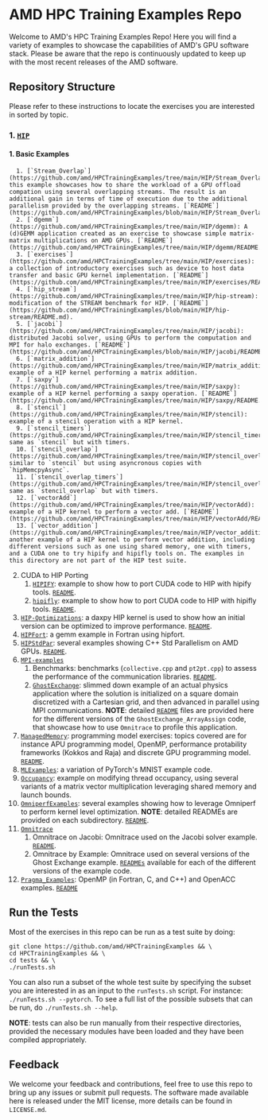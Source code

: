 # AMD HPC Training Examples Repo

Welcome to AMD's HPC Training Examples Repo!
Here you will find a variety of examples to showcase the capabilities of AMD's GPU software stack.
Please be aware that the repo is continuously updated to keep up with the most recent releases of the AMD software.

## Repository Structure

Please refer to these instructions to locate the exercises you are interested in sorted by topic. 

### 1. [`HIP`](https://github.com/amd/HPCTrainingExamples/tree/main/HIP)
   #### 1. Basic Examples
      1. [`Stream_Overlap`](https://github.com/amd/HPCTrainingExamples/tree/main/HIP/Stream_Overlap): this example showcases how to share the workload of a GPU offload compation using several overlapping streams. The result is an additional gain in terms of time of execution due to the additional parallelism provided by the overlapping streams. [`README`](https://github.com/amd/HPCTrainingExamples/blob/main/HIP/Stream_Overlap/README.md).
      2. [`dgemm`](https://github.com/amd/HPCTrainingExamples/tree/main/HIP/dgemm): A (d)GEMM application created as an exercise to showcase simple matrix-matrix multiplications on AMD GPUs. [`README`](https://github.com/amd/HPCTrainingExamples/tree/main/HIP/dgemm/README.md).
      3. [`exercises`](https://github.com/amd/HPCTrainingExamples/tree/main/HIP/exercises): a collection of introductory exercises such as device to host data transfer and basic GPU kernel implementation. [`README`](https://github.com/amd/HPCTrainingExamples/tree/main/HIP/exercises/README.md).
      4. [`hip_stream`](https://github.com/amd/HPCTrainingExamples/tree/main/HIP/hip-stream): modification of the STREAM benchmark for HIP. [`README`](https://github.com/amd/HPCTrainingExamples/blob/main/HIP/hip-stream/README.md).
      5. [`jacobi`](https://github.com/amd/HPCTrainingExamples/tree/main/HIP/jacobi): distributed Jacobi solver, using GPUs to perform the computation and MPI for halo exchanges. [`README`](https://github.com/amd/HPCTrainingExamples/blob/main/HIP/jacobi/README.md).
      6. [`matrix_addition`](https://github.com/amd/HPCTrainingExamples/tree/main/HIP/matrix_addition): example of a HIP kernel performing a matrix addition. 
      7. [`saxpy`](https://github.com/amd/HPCTrainingExamples/tree/main/HIP/saxpy): example of a HIP kernel performing a saxpy operation. [`README`](https://github.com/amd/HPCTrainingExamples/tree/main/HIP/saxpy/README.md)
      8. [`stencil`](https://github.com/amd/HPCTrainingExamples/tree/main/HIP/stencil): example of a stencil operation with a HIP kernel.
      9. [`stencil_timers`](https://github.com/amd/HPCTrainingExamples/tree/main/HIP/stencil_timers): same as `stencil` but with timers.
      10. [`stencil_overlap`](https://github.com/amd/HPCTrainingExamples/tree/main/HIP/stencil_overlap): similar to `stencil` but using asyncronous copies with `hipMemcpyAsync`.
      11. [`stencil_overlap_timers`](https://github.com/amd/HPCTrainingExamples/tree/main/HIP/stencil_overlap_timers): same as `stencil_overlap` but with timers.
      12. [`vectorAdd`](https://github.com/amd/HPCTrainingExamples/tree/main/HIP/vectorAdd): example of a HIP kernel to perform a vector add. [`README`](https://github.com/amd/HPCTrainingExamples/tree/main/HIP/vectorAdd/README.md).
      13. [`vector_addition`](https://github.com/amd/HPCTrainingExamples/tree/main/HIP/vector_addition): another example of a HIP kernel to perform vector addition, including different versions such as one using shared memory, one with timers, and a CUDA one to try hipify and hipifly tools on. The examples in this directory are not part of the HIP test suite.
   2. CUDA to HIP Porting
      1. [`HIPIFY`](https://github.com/amd/HPCTrainingExamples/tree/main/HIPIFY): example to show how to port CUDA code to HIP with hipify tools. [`README`](https://github.com/amd/HPCTrainingExamples/blob/main/HIPIFY/README.md).
      2. [`hipifly`](https://github.com/amd/HPCTrainingExamples/tree/main/hipifly): example to show how to port CUDA code to HIP with hipifly tools. [`README`](https://github.com/amd/HPCTrainingExamples/blob/main/hipifly/vector_add/README.md).
   3. [`HIP-Optimizations`](https://github.com/amd/HPCTrainingExamples/tree/main/HIP-Optimizations): a daxpy HIP kernel is used to show how an initial version can be optimized to improve performance. [`README`](https://github.com/amd/HPCTrainingExamples/tree/main/HIP-Optimizations/daxpy/README.md).
   4. [`HIPFort`](https://github.com/amd/HPCTrainingExamples/tree/main/HIPFort): a gemm example in Fortran using hipfort.
   5. [`HIPStdPar`](https://github.com/amd/HPCTrainingExamples/tree/main/HIPStdPar): several examples showing C++ Std Parallelism on AMD GPUs. [`README`](https://github.com/amd/HPCTrainingExamples/blob/main/HIPStdPar/CXX/README.md).
2. [`MPI-examples`](https://github.com/amd/HPCTrainingExamples/tree/main/MPI-examples)
   1. Benchmarks: benchmarks (`collective.cpp` and `pt2pt.cpp`) to assess the performance of the communication libraries. [`README`](https://github.com/amd/HPCTrainingExamples/blob/main/MPI-examples/README.md).
   2. [`GhostExchange`](https://github.com/amd/HPCTrainingExamples/tree/main/MPI-examples/GhostExchange): slimmed down example of an actual physics application where the solution is initialized on a square domain discretized with a Cartesian grid, and then advanced in parallel using MPI communications. **NOTE**: detailed [`README`](https://github.com/amd/HPCTrainingExamples/blob/main/MPI-examples/GhostExchange/GhostExchange_ArrayAssign/README.md) files are provided here for the different versions of the `GhostExchange_ArrayAssign` code, that showcase how to use `Omnitrace` to profile this application.
3. [`ManagedMemory`](https://github.com/amd/HPCTrainingExamples/tree/main/ManagedMemory): programming model exercises: topics covered are for instance APU programming model, OpenMP, performance protability frameworks (Kokkos and Raja) and discrete GPU programming model. [`README`](https://github.com/amd/HPCTrainingExamples/blob/main/ManagedMemory/README.md).
4. [`MLExamples`](https://github.com/amd/HPCTrainingExamples/tree/main/MLExamples): a variation of PyTorch's MNIST example code. 
5. [`Occupancy`](https://github.com/amd/HPCTrainingExamples/tree/main/Occupancy): example on modifying thread occupancy, using several variants of a matrix vector multiplication leveraging shared memory and launch bounds.
6. [`OmniperfExamples`](https://github.com/amd/HPCTrainingExamples/tree/main/OmniperfExamples): several examples showing how to leverage Omniperf to perform kernel level optimization. **NOTE**: detailed READMEs are provided on each subdirectory. [`README`](https://github.com/amd/HPCTrainingExamples/blob/main/OmniperfExamples/README.md).
7. [`Omnitrace`](https://github.com/amd/HPCTrainingExamples/tree/main/Omnitrace)
   1. Omnitrace on Jacobi: Omnitrace used on the Jacobi solver example. [`README`](https://github.com/amd/HPCTrainingExamples/tree/main/Omnitrace/omnitrace_on_Jacobi.md). 
   2. Omnitrace by Example: Omnitrace used on several versions of the Ghost Exchange example. [`READMEs`](https://github.com/amd/HPCTrainingExamples/blob/main/MPI-examples/GhostExchange/GhostExchange_ArrayAssign) available for each of the different versions of the example code.
8. [`Pragma_Examples`](https://github.com/amd/HPCTrainingExamples/tree/main/Pragma_Examples): OpenMP (in Fortran, C, and C++) and OpenACC examples. [`README`](https://github.com/amd/HPCTrainingExamples/tree/main/Pragma_Examples)


## Run the Tests

Most of the exercises in this repo can be run as a test suite by doing:

```
git clone https://github.com/amd/HPCTrainingExamples && \
cd HPCTrainingExamples && \
cd tests && \
./runTests.sh
```
You can also run a subset of the whole test suite by specifying the subset you are interested in as an input to the `runTests.sh` script. For instance: `./runTests.sh --pytorch`. To see a full list of the possible subsets that can be run, do `./runTests.sh --help`.

**NOTE**: tests can also be run manually from their respective directories, provided the necessary modules have been loaded and they have been compiled appropriately.

## Feedback
We welcome your feedback and contributions, feel free to use this repo to bring up any issues or submit pull requests.
The software made available here is released under the MIT license, more details can be found in `LICENSE.md`.
